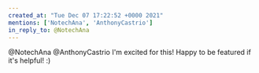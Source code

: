 ```yaml
---
created_at: "Tue Dec 07 17:22:52 +0000 2021"
mentions: ['NotechAna', 'AnthonyCastrio']
in_reply_to: @NotechAna
---
```


@NotechAna @AnthonyCastrio I'm excited for this! Happy to be featured if it's helpful! :)